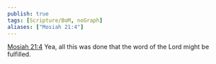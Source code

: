 ```yaml
---
publish: true
tags: [Scripture/BoM, noGraph]
aliases: ["Mosiah 21:4"]
---
```

[Mosiah 21:4](https://churchofjesuschrist.org/study/scriptures/bofm/mosiah/21?lang=eng&id=p4#p4) Yea, all this was done that the word of the Lord might be fulfilled.
